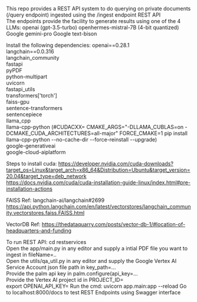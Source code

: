 This repo provides a REST API system to do querying on private documents (/query endpoint) ingested using the /ingest endpoint REST API <br>
The endpoints provide the facility to generate results using one of the 4 LLMs:
openai (gpt-3.5-turbo)
openhermes-mistral-7B (4-bit quantized)
Google gemini-pro
Google text-bison

Install the following dependencies:
openai==0.28.1<br>
langchain==0.0.316<br>
langchain_community<br>
fastapi<br>
pyPDF<br>
python-multipart<br>
uvicorn<br>
fastapi_utils<br>
transformers['torch']<br>
faiss-gpu<br>
sentence-transformers<br>
sentencepiece<br>
llama_cpp<br>
llama-cpp-python (#CUDACXX= CMAKE_ARGS="-DLLAMA_CUBLAS=on -DCMAKE_CUDA_ARCHITECTURES=all-major" FORCE_CMAKE=1 pip install llama-cpp-python --no-cache-dir --force-reinstall --upgrade)<br>
google-generativeai<br>
google-cloud-aiplatform<br>

Steps to install cuda: https://developer.nvidia.com/cuda-downloads?target_os=Linux&target_arch=x86_64&Distribution=Ubuntu&target_version=20.04&target_type=deb_network <br>
https://docs.nvidia.com/cuda/cuda-installation-guide-linux/index.html#pre-installation-actions<br>

FAISS Ref: langchain-ai/langchain#2699 https://api.python.langchain.com/en/latest/vectorstores/langchain_community.vectorstores.faiss.FAISS.html<br>

VectorDB Ref: https://thedataquarry.com/posts/vector-db-1/#location-of-headquarters-and-funding<br>

To run REST API: cd restservices<br>
Open the app/main.py in any editor and supply a intial PDF file you want to ingest in fileName=..<br>
Open the utils/qa_util.py in any editor and supply the Google Vertex AI Service Account json file path in key_path=...<br>
Provide the palm api key in palm.configure(api_key=...<br>
Provide the Vertex AI project id in PROJECT_ID=<br>
export OPENAI_API_KEY=
Run the cmd:
uvicorn app.main:app --reload
Go to localhost:8000/docs to test REST Endpoints using Swagger interface
